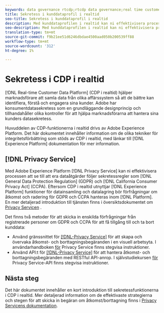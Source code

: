 ```yaml
---
keywords: data governance rtcdp;rtcdp data governance;real time customer data profile data governance;privacy rtcdp;rtcdp privacy
title: Sekretess i kunddataprofil i realtid
seo-title: Sekretess i kunddataprofil i realtid
description: Med kunddataprofilen i realtid kan ni effektivisera processen att se till att era dataåtgärder följer sekretessreglerna.
seo-description: Med kunddataprofilen i realtid kan ni effektivisera processen att se till att era dataåtgärder följer sekretessreglerna.
translation-type: tm+mt
source-git-commit: f9b21ee51d6246dbdae4500aad050b200539ff88
workflow-type: tm+mt
source-wordcount: '312'
ht-degree: 1%

---
```



# Sekretess i CDP i realtid

[!DNL Real-time Customer Data Platform] (CDP i realtid) hjälper marknadsförare att samla data från olika affärssystem så att de bättre kan identifiera, förstå och engagera sina kunder. Adobe har konsumentdatasekretess som en grundläggande designprincip och tillhandahåller olika kontroller för att hjälpa marknadsförarna att hantera sina kunders datasekretess.

Huvuddelen av CDP-funktionerna i realtid drivs av Adobe Experience Platform. Det här dokumentet innehåller information om de olika tekniker för integritetsförbättring som stöds av CDP i realtid, med länkar till [!DNL Experience Platform] dokumentation för mer information.

## [!DNL Privacy Service]

Med Adobe Experience Platform [!DNL Privacy Service] kan ni effektivisera processen att se till att era dataåtgärder följer sekretessregler som [!DNL General Data Protection Regulation] (GDPR) och [!DNL California Consumer Privacy Act] (CCPA). Eftersom CDP i realtid utnyttjar [!DNL Experience Platform] funktioner för datainsamling och datalagring bör förfrågningar om åtkomst och radering för GDPR och CCPA hanteras inom [!DNL Platform]. En mer detaljerad introduktion till tjänsten finns i översiktsdokumentet om [Privacy Servicen](../../privacy-service/home.md) .

Det finns två metoder för att skicka in enskilda förfrågningar från registrerade personer om GDPR och CCPA för att få tillgång till och ta bort kunddata:

* Använd gränssnittet för [[!DNL-Privacy Service]](https://privacyui.cloud.adobe.io/) för att skapa och övervaka åtkomst- och borttagningsbegäranden i en visuell arbetsyta. I användarhandboken [för](../../privacy-service/ui/overview.md) Privacy Service finns stegvisa instruktioner.
* Använd API:t för [[!DNL-Privacy Service]](https://www.adobe.io/apis/experienceplatform/home/api-reference.html#!acpdr/swagger-specs/privacy-service.yaml) för att hantera åtkomst- och borttagningsbegäranden med RESTful API-anrop. I självstudiekursen [för](../../privacy-service/api/getting-started.md) Privacy Service-API finns stegvisa instruktioner.

<!-- (Capability will not be available for November GA) 
## Opt-out capabilities

Real-time CDP provides two types of consumer opt-out capabilities:

1. **General opt-out**: (Waiting on info)
1. **Segment-level opt-out of sale**: Opt-out of sale requests are captured using the Profile Privacy mixin (see the section on "Handling opt-out requests" in the [Real-time Customer Profile overview](../../profile/home.md) for more information). Using this, you can exclude users who have opted out from a segment using boolean logic ("AND NOT") in the segment predicate.
-->

## Nästa steg

Det här dokumentet innehåller en kort introduktion till sekretessfunktionerna i CDP i realtid. Mer detaljerad information om de effektivaste strategierna och stegen för att skicka in begäran om åtkomst/borttagning finns i [Privacy Servicens dokumentation](../../privacy-service/home.md).